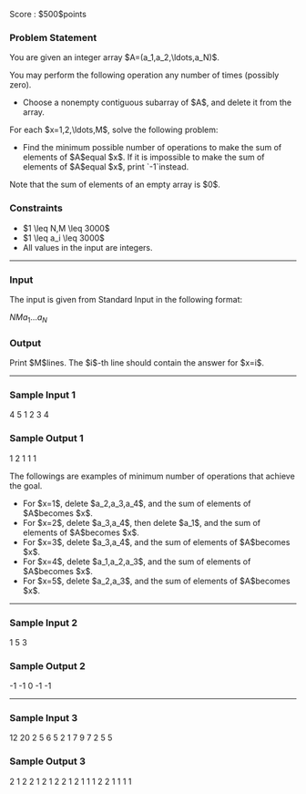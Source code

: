 
<div>

<span>

<span>

<p>
Score : $500$points
</p>

<div>

<section>

### **Problem Statement**

<p>
You are given an integer array $A=(a_1,a_2,\ldots,a_N)$.

You may perform the following operation any number of times (possibly zero).
</p>

<ul>

<li>
Choose a nonempty contiguous subarray of $A$, and delete it from the array.
</li>

</ul>

<p>
For each $x=1,2,\ldots,M$, solve the following problem:
</p>

<ul>

<li>
Find the minimum possible number of operations to make the sum of elements of $A$equal $x$.
If it is impossible to make the sum of elements of $A$equal $x$, print `-1`instead.
</li>

</ul>

<p>
Note that the sum of elements of an empty array is $0$.
</p>

</section>

</div>

<div>

<section>

### **Constraints**

<ul>

<li>
$1 \leq N,M \leq 3000$
</li>

<li>
$1 \leq a_i \leq 3000$
</li>

<li>
All values in the input are integers.
</li>

</ul>

</section>

</div>

---

<div>

<div>

<section>

### **Input**

<p>
The input is given from Standard Input in the following format:
</p>

<div>

$N$$M$$a_1$$\ldots$$a_N$
</div>

</section>

</div>

<div>

<section>

### **Output**

<p>
Print $M$lines. The $i$-th line should contain the answer for $x=i$.
</p>

</section>

</div>

</div>

---

<div>

<section>

### **Sample Input 1**

<div>

4 5
1 2 3 4

</div>

</section>

</div>

<div>

<section>

### **Sample Output 1**

<div>

1
2
1
1
1

</div>

<p>
The followings are examples of minimum number of operations that achieve the goal.
</p>

<ul>

<li>
For $x=1$, delete $a_2,a_3,a_4$, and the sum of elements of $A$becomes $x$.
</li>

<li>
For $x=2$, delete $a_3,a_4$, then delete $a_1$, and the sum of elements of $A$becomes $x$.
</li>

<li>
For $x=3$, delete $a_3,a_4$, and the sum of elements of $A$becomes $x$.
</li>

<li>
For $x=4$, delete $a_1,a_2,a_3$, and the sum of elements of $A$becomes $x$.
</li>

<li>
For $x=5$, delete $a_2,a_3$, and the sum of elements of $A$becomes $x$.
</li>

</ul>

</section>

</div>

---

<div>

<section>

### **Sample Input 2**

<div>

1 5
3

</div>

</section>

</div>

<div>

<section>

### **Sample Output 2**

<div>

-1
-1
0
-1
-1

</div>

</section>

</div>

---

<div>

<section>

### **Sample Input 3**

<div>

12 20
2 5 6 5 2 1 7 9 7 2 5 5

</div>

</section>

</div>

<div>

<section>

### **Sample Output 3**

<div>

2
1
2
2
1
2
1
2
2
1
2
1
1
1
2
2
1
1
1
1

</div>

</section>

</div>

</span>

</span>

</div>
